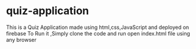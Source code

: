 # quiz-application

This is a Quiz Application made using html,css,JavaScript and deployed on firebase 
To Run it ,Simply clone the code and run open index.html file using any browser
